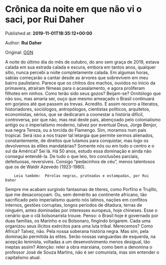 
# Crônica da noite em que não vi o saci, por Rui Daher

Published at: **2019-11-01T18:35:12+00:00**

Author: **Rui Daher**

Original: [GGN](https://jornalggn.com.br/cronica/cronica-da-noite-em-que-nao-vi-o-saci-por-rui-daher/)

A noite do último dia do mês de outubro, do ano sem graça de 2019, estava calada em sua estrada calada e escura, embora em tantos anos, qualquer sítio, nunca percebi a noite completamente calada.
Em algumas horas, sabiás começarão a cantar desde as árvores que sobrevivem em meu bairro paulistano. Parece que os chilros dos machos, ouvidos no início da primavera, atraíram fêmeas para o acasalamento, e agora proliferam filhotes em ninhos.
Como terão sido seus gozos? Beijam-se?
Ornitólogo que não sou, mas amaria ser, ouço que mesmo ameaçado o Brasil continuará em gorjeios até que passem as trevas.
Acredito. E assim recorro a literatos, historiadores, sociólogos, antropólogos, cientistas políticos, arquitetos, economistas, sérios, que se dedicaram a coonestar a história difícil, controversa, por que não, mas real deste país, abençoado pelo colonialismo antigo ou o imperialismo moderno, talvez por eventual Deus, Jorge Benjor, sua negra Tereza, ou a torcida do Flamengo.
Sim, moramos num país tropical. Será isso a nos trazer tal letargia que permite sermos alienados, constantemente, de direitos que lutamos para conquistar, mas logo os devolvemos às elites mandatárias?
Somente nós ou em todo o centro e o sul da América? Sei lá. Há 50 anos, estudo essa dominação e ainda não consegui entendê-la. De tudo o que leio, tiro conclusões parciais, defeituosas, reversíveis. Consigo “pedacinhos de céu”, menos talentosos que os de Waldir Azevedo (1923-1980).

        Leia também:  Pérolas negras, prateadas e estampadas, por Rui Daher
      
Sempre me acabam surgindo fantasmas de títeres, como Porfírio e Trujillo, que me desacoroçoam. Ou, sem demérito ao continente africano, tão sacrificado pelo imperialismo quanto nós latinos, nações em conflitos internos, gestões corruptas, longos períodos de ditadura, terras de ninguém, antes dominadas por interesses europeus, hoje chineses.
Esse o cenário que o clã bolsonarista trouxe. Penso: o Brasil hoje é governado por duas famílias, os Marinho e os Bolsonaro, fingindo brigarem. Cada uma organizou seus ilícitos exércitos para uma luta tribal.
Merecemos? Como África? Talvez, não. Pela nossa soberana história negra. Mas sim, pela dominação permitida às elites.
Serão nossas vanguardas de esquerda, na acepção leninista, voltadas a um desenvolvimento menos desigual, tão ineptas assim?
Atenção: reler a obra marxiana, como bem a denomina o professor José de Souza Martins, não é ser comunista, mas sim entender o capitalismo atual.
